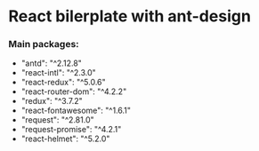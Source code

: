<h1>React bilerplate with ant-design</h1>

<h3>Main packages:</h3>
<ul>
    <li>"antd": "^2.12.8"</li>
    <li>"react-intl": "^2.3.0"</li>
    <li>"react-redux": "^5.0.6"</li>
    <li>"react-router-dom": "^4.2.2"</li>
    <li>"redux": "^3.7.2"</li>
    <li>"react-fontawesome": "^1.6.1"</li>
    <li>"request": "^2.81.0"</li>
    <li>"request-promise": "^4.2.1"</li>
    <li>"react-helmet": "^5.2.0"</li>
</ul>